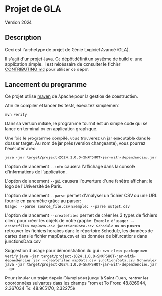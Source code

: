 # Projet de GLA

Version 2024

## Description

Ceci est l'archetype de projet de Génie Logiciel Avancé (GLA).

Il s'agit d'un projet Java. Ce dépôt définit un système de build et une application simple. Il est nécéssaire de consulter le fichier [CONTRIBUTING.md](CONTRIBUTING.md) pour utiliser ce dépôt.

## Lancement du programme

Ce projet utilise [maven](https://maven.apache.org/) de Apache pour la gestion de construction.

Afin de compiler et lancer les tests, éxecutez simplement

```
mvn verify
```

Dans sa version initiale, le programme fournit est un simple code qui se lance en terminal ou en application graphique.

Une fois le programme compilé, vous trouverez un jar executable dans le dossier target. Au nom de jar près (version changeante), vous pourrez l'exécuter avec:

```
java -jar target/project-2024.1.0.0-SNAPSHOT-jar-with-dependencies.jar
```

L'option de lancement `--info` causera l'affichage dans la console d'informations de l'application.

L'option de lancement `--gui` causera l'ouverture d'une fenêtre affichant le logo de l'Université de Paris.

L'option de lancement `--parse` permet d'analyser un fichier CSV ou une URL fournie en paramètre grâce au parser:  
`Usage: --parse source_file.csv` 
`Exemple: --parse output.csv`

L'option de lancement `--createfiles` permet de créer les 3 types de fichiers client pour créer les objets de notre graphe:
`Exemple d'usage: --createfiles mapData.csv junctionsData.csv Schedule` où on pourra retrouver les fichiers horaires dans le répertoire Schedule, les données de cartes dans le fichier mapData.csv et les données de bifurcations dans junctionsData.csv

Suggestion d'usage pour démonstration du gui : 
`mvn clean package` 
`mvn verify` 
`java -jar target/project-2024.1.0.0-SNAPSHOT-jar-with-dependencies.jar --createfiles mapData.csv junctionsData.csv Schedule/` 
`java -jar target/project-2024.1.0.0-SNAPSHOT-jar-with-dependencies.jar --gui` 

Pour simuler un trajet depuis Olympiades jusqu'à Saint Ouen, rentrer les coordonnées suivantes dans les champs From et To
From: 48.826944, 2.367034
To: 48.905170, 2.322756




